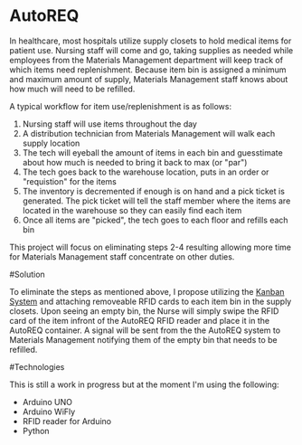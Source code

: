 # AutoREQ

In healthcare, most hospitals utilize supply closets to hold medical items for patient use. Nursing staff will come and go, taking
supplies as needed while employees from the Materials Management department will keep track of which items need replenishment. Because
item bin is assigned a minimum and maximum amount of supply, Materials Management staff knows about how much will need to be refilled.

A typical workflow for item use/replenishment is as follows:
  1.  Nursing staff will use items throughout the day
  2.  A distribution technician from Materials Management will walk each supply location
  3.  The tech will eyeball the amount of items in each bin and guesstimate about how much is needed to bring it back to max (or "par")
  4.  The tech goes back to the warehouse location, puts in an order or "requistion" for the items
  5.  The inventory is decremented if enough is on hand and a pick ticket is generated. The pick ticket will tell the staff member where 
      the items are located in the warehouse so they can easily find each item
  6.  Once all items are "picked", the tech goes to each floor and refills each bin

This project will focus on eliminating steps 2-4 resulting allowing more time for Materials Management staff concentrate on other duties.

#Solution

To eliminate the steps as mentioned above, I propose utilizing the <a href="http://falconfastening.com/lean-learning/inventory-management/basics-of-the-two-bin-kanban-system/">Kanban System</a>
and attaching removeable RFID cards to each item bin in the supply closets. Upon seeing an empty bin, the Nurse will simply swipe the 
RFID card of the item infront of the AutoREQ RFID reader and place it in the AutoREQ container. A signal will be sent from the the AutoREQ
system to Materials Management notifying them of the empty bin that needs to be refilled. 

#Technologies

This is still a work in progress but at the moment I'm using the following:

  <ul>
    <li>Arduino UNO</li>
    <li>Arduino WiFly</li>
    <li>RFID reader for Arduino</li>
    <li>Python</li>
  </ul>

